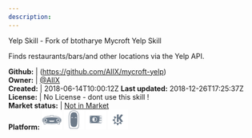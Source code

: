 ```yaml
---
description: 
---
```

Yelp Skill - Fork of btotharye Mycroft Yelp Skill

Finds restaurants/bars/and other locations via the Yelp API.

**Github:** | (https://github.com/AIIX/mycroft-yelp)  
**Owner:** | [@AIIX](https://github.com/AIIX)  
**Created:** | 2018-06-14T10:00:12Z  **Last updated:** 2018-12-26T17:25:37Z  
**License:** | No License - dont use this skill !  
**Market status:** | [Not in Market](https://market.mycroft.ai/skill/)  
**Platform:**   ![](.gitbook/assets/mark-1-icon.png)  ![](.gitbook/assets/mark-2-icon.png)  ![](.gitbook/assets/picroft-icon.png)  ![](.gitbook/assets/kde.png)   
